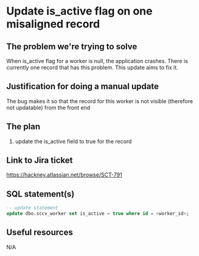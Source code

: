 # Update is_active flag on one misaligned record

## The problem we're trying to solve

When is_active flag for a worker is null, the application crashes. There is currently one record that has this problem. This update aims to fix it.

## Justification for doing a manual update

The bug makes it so that the record for this worker is not visible (therefore not updatable) from the front end

## The plan

1. update the is_active field to true for the record

## Link to Jira ticket

https://hackney.atlassian.net/browse/SCT-791

## SQL statement(s)

```sql
-- update statement
update dbo.sccv_worker set is_active = true where id = <worker_id>;
```

## Useful resources

N/A
